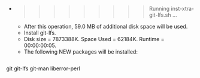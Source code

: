 * >>>>>>>>> Running inst-xtra-git-lfs.sh ...
  * After this operation, 59.0 MB of additional disk space will be used.
  * Install git-lfs.
  * Disk size = 7873388K. Space Used = 62184K. Runtime = 00:00:00:05.
  * The following NEW packages will be installed:
  ```bash
git git-lfs git-man liberror-perl
  ```
